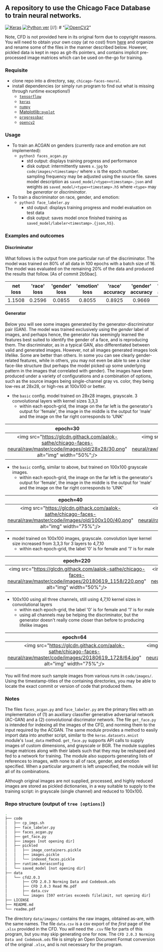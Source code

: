 ## A repository to use the Chicago Face Database to train neural networks.
[![Keras](https://img.shields.io/badge/framework-keras-red.svg)](https://keras.io)
[![Python ver](https://img.shields.io/pypi/pyversions/Django.svg)](https://www.python.org/)
[//]: # "[![OpenCV2](https://img.shields.io/badge/uses-opencv2,%20numpy,%20progressbar-fb1ffb.svg)](https://pypi.org/)"


Note, CFD is not provided here in its original form due to copyright reasons.
You will need to obtain your own copy (at no cost) from
[here](http://faculty.chicagobooth.edu/bernd.wittenbrink/cfd/index.html) and
organize and rename some of the files in the manner described below.
However, pickled data is kept in repo as git-lfs pointers, and contains implicit
pre-processed image matrices which can be used on-the-go for training.

### Requisite

* clone repo into a directory, say, `chicago-faces-neural`. 
* install dependencies (or simply run program to find out what is missing
    through runtime exceptions!)
    * [`tensorflow`](https://www.tensorflow.org/)
    * [`keras`](https://keras.io/)
    * [`numpy`](http://www.numpy.org/)
    * [Matplotlib::`pyplot`](https://matplotlib.org/api/pyplot_api.html)
    * [`progressbar`](https://pypi.org/project/progressbar2/)
    * [`opencv2`](https://pypi.org/project/opencv-python/)

### Usage

* To train an ACGAN on genders (currently race and emotion are not implemented):
    * `python3 faces_acgan.py`
        * std output: displays training progress and performance
        * disk output: intermittently saves `x.jpg` to `code/images/<timestamp>/`
          where `x` is the epoch number. sampling frequency may be adjusted
          using the source file. saves model description as
          `saved_model/<type><timestamp>.json` and weights as
          `saved_model/<type><timestamp>.h5` where
          `<type>` may be *generator* or *discriminator*.
* To train a discriminator on race, gender, and emotion:
    * `python3 face_labeler.py`
        * std output: displays training progress and model evaluation on test
          data
        * disk output: saves model once finished training as 
          `saved_model/labeler<timestamp>.{json,h5}`.

### Examples and outcomes

#### Discriminator

What follows is the output from one particular run of the discriminator.
The model was trained on 80% of all data in 100 epochs with a batch size of 16.
The model was evaluated on the remaining 20% of the data and produced
the results that follow. [As of commit 2b5bac].


| net loss | 'race' loss | 'gender' loss | 'emotion' loss | 'race' accuracy | 'gender' accuracy | 'emotion' accuracy |
:-------------------------:|:-------------------------:|:-------------------------:|:-------------------------:|:-------------------------:|:-------------------------:|:-------------------------:|
| 1.1508 | 0.2596 | 0.0855 | 0.8055 | 0.8925 | 0.9669 | 0.7685  |


#### Generator

Below you will see some images generated by the generator-discriminator pair
(GAN). The model was trained exclusively using the *gender* label of images,
and perhaps hence, the generator has seemingly learned the features best suited
to identify the gender of a face, and is reproducing them. The discriminator,
as in a typical GAN, also differentiated between valid and generated images.
However, not all images generated images look lifelike. Some are better than
others. In some you can see clearly gender-related features, while in others,
you may not even be able to see a clear face-like structure (but perhaps the
model picked up some underlying pattern in the images that correlated with
gender). The images have been produced under a variety of configurations and a
combination of options, such as the source images being single-channel gray vs.
color, they being low-res at 28x28, or high-res at 100x100 or better.

* the `basic` config. model trained on 28x28 images, grayscale. 3 convolutional
    layers with kernel sizes 3,3,3
    * within each epoch-grid, the image on the far left is the generator's
      output for 'female', the image in the middle is the output for 'male' and
      the image on the far right corresponds to 'UNK'

| epoch=30 | epoch=95 |
:-------------------------:|:-------------------------:
<img src="https://glcdn.githack.com/aalok-sathe/chicago-faces-neural/raw/master/code/images/old/28x28/30.png" alt="img" width="50%";/> | <img src="https://glcdn.githack.com/aalok-sathe/chicago-faces-neural/raw/master/code/images/old/28x28/95.png" alt="img" width="50%";/> |	

* the `basic` config, similar to above, but trained on 100x100 grayscale images.
    * within each epoch-grid, the image on the far left is the generator's
output for 'female', the image in the middle is the output for 'male' and
the image on the far right corresponds to 'UNK'

| epoch=40 | epoch=100 | epoch=200 |
:-------------------------:|:-------------------------:|:-------------------------:
<img src="https://glcdn.githack.com/aalok-sathe/chicago-faces-neural/raw/master/code/images/old/100x100/40.png" alt="img" width="75%";/> | <img src="https://glcdn.githack.com/aalok-sathe/chicago-faces-neural/raw/master/code/images/old/100x100/100.png" alt="img" width="75%";/> | <img src="https://glcdn.githack.com/aalok-sathe/chicago-faces-neural/raw/master/code/images/old/100x100/200.png" alt="img" width="75%";/> |	


* model trained on 100x100 images, grayscale. convolution layer kernel size
increased from 3,3,3 for 3 layers to 4,7,10
    * within each epoch-grid, the label '0' is for female and '1' is for male

| epoch=220 | epoch=500 |
:-------------------------:|:-------------------------:
<img src="https://glcdn.githack.com/aalok-sathe/chicago-faces-neural/raw/master/code/images/20180619_1158/220.png" alt="img" width="50%";/> | <img src="https://glcdn.githack.com/aalok-sathe/chicago-faces-neural/raw/master/code/images/20180619_1158/500.png" alt="img" width="50%";/> |	

* 100x100 using all three channels, still using 4,7,10 kernel sizes in
  convolutional layers
    * within each epoch-grid, the label '0' is for female and '1' is for male
    * using all channels may be helping the discriminator, but the generator
      doesn't really come closer than before to producing lifelike images

|epoch=64 | epoch=272 | epoch=780|
:-------------------------:|:-------------------------:|:-------------------------:|
<img src="https://glcdn.githack.com/aalok-sathe/chicago-faces-neural/raw/master/code/images/20180619_1728/64.jpg" alt="img" width="75%";/> | <img src="https://glcdn.githack.com/aalok-sathe/chicago-faces-neural/raw/master/code/images/20180619_1728/272.jpg" alt="img" width="75%";/> | <img src="https://glcdn.githack.com/aalok-sathe/chicago-faces-neural/raw/master/code/images/20180619_1728/780.jpg" alt="img" width="75%";/> |

You will find more such sample images from various runs in `code/images/`.
Using the timestamp-titles of the containing directories, you may be able to
locate the exact commit or version of code that produced them.

### Notes

The files `faces_acgan.py` and `face_labeler.py` are the primary files
with an implementation of (1) an auxiliary classifier generative adversarial
network (AC-GAN) and a (2) convolutional discrimator network. The file
`get_face.py` is intended for indexing all the images of the CFD, and norming
them to the input required by the ACGAN. The same module provides a method to
easily import data into another script, similar to the `keras.datasets.mnist`
module's `load_data` method. `get_face.py` supports API calls to supply images
of custom dimensions, and grayscale or BGR. The module supplies image matrices
along with their labels such that they may be reshaped and fed to a network for
training. The module also supports generating lists of references to images,
with none to all of race, gender, and emotion specified. When a particular
argument is left unspecified, the module will list all of its combinations.

Although original images are not supplied, processed, and highly reduced
images are stored as pickled dictionaries, in a way suitable to supply to the
training script: in grayscale (single channel) and reduced to 100x100.

### Repo structure (output of `tree [options]`)

```bash
.
├── code
│   ├── cp_imgs.sh
│   ├── face_labeler.py
│   ├── faces_acgan.py
│   ├── get_face.py
│   ├── images [not opening dir]
│   ├── pickled
│   │   ├── image_containers.pickle
│   │   ├── images.pickle
│   │   └── indexed_faces.pickle
│   ├── runtime.kerasconfig
│   └── saved_model [not opening dir]
├── data
│   └── cfd2.0.3
│       ├── CFD 2.0.3 Norming Data and Codebook.ods
│       ├── CFD 2.0.3 Read Me.pdf
│       ├── data.csv
│       └── images [597 entries exceeds filelimit, not opening dir]
├── LICENSE
├── README.md
└── readme.pdf
```

The directory `data/images/` contains the raw images, obtained as-are, with the same
names. The file `data.csv` is a csv export of the *first* page of the `.xlsx`
provided in the CFD. You *will* need the `.csv` file for parts of this program,
but you may skip generating one for now.
The `CFD 2.0.3 Norming Data and Codebook.ods` file is simply an Open Document
Format conversion of the original `.xlsx`, and is not necessary for the program.